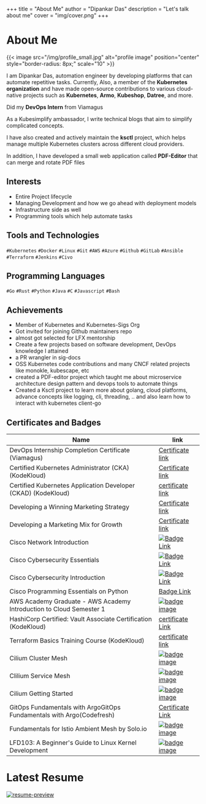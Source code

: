 
+++
title = "About Me"
author = "Dipankar Das"
description = "Let's talk about me"
cover = "img/cover.png"
+++

# About Me


{{< image src="/img/profile_small.jpg" alt="profile image" position="center" style="border-radius: 8px;" scale="10" >}}

I am Dipankar Das, automation engineer by developing platforms that can automate repetitive tasks. Currently, Also, a member of the **Kubernetes organization** and have made open-source contributions to various cloud-native projects such as **Kubernetes**, **Armo**, **Kubeshop**, **Datree**, and more.

Did my **DevOps Intern** from Viamagus

As a Kubesimplify ambassador, I write technical blogs that aim to simplify complicated concepts.

I have also created and actively maintain the **ksctl** project, which helps manage multiple Kubernetes clusters across different cloud providers.

In addition, I have developed a small web application called **PDF-Editor** that can merge and rotate PDF files


## Interests
- Entire Project lifecycle
- Managing Development and how we go ahead with deployment models
- Infrastructure side as well
- Programming tools which help automate tasks

## Tools and Technologies

`#Kubernetes` `#Docker` `#Linux` `#Git` `#AWS` `#Azure` `#Github` `#GitLab` `#Ansible` `#Terraform` `#Jenkins` `#Civo`


## Programming Languages
`#Go` `#Rust` `#Python` `#Java` `#C` `#Javascript` `#Bash`


## Achievements

- Member of Kubernetes and Kubernetes-Sigs Org
- Got invited for joining Github maintainers repo
- almost got selected for LFX mentorship
- Create a few projects based on software development, DevOps knowledge I attained
- a PR wrangler in sig-docs
- OSS Kubernetes code contributions and many CNCF related projects like monokle, kubescape, etc
- created a PDF-editor project which taught me about microservice architecture design pattern and devops tools to automate things
- Created a Ksctl project to learn more about golang, cloud platforms, advance concepts like logging, cli, threading, .. and also learn how to interact with kubernetes client-go

## Certificates and Badges

Name | link
-|-
DevOps Internship Completion Certificate (Viamagus) | [Certificate link](https://drive.google.com/file/d/1T04L-b_93_B_BnlGlyzfGjH5aP-_lP-m/view?usp=sharing)
Certified Kubernetes Administrator (CKA) (KodeKloud) | [Certificate link](https://kodekloud.com/certificate-verification/2D03EB671CD0-2D01CCFFAE35-2D01CCC2F228/)
Certified Kubernetes Application Developer (CKAD) (KodeKloud) | [certificate link](https://kodekloud.com/certificate-verification/2D03EB671CD0-2D01CCFF5DBB-2D01CCC2F228/)
Developing a Winning Marketing Strategy | [Certificate link](https://drive.google.com/file/d/1ahQh8KIY_Q22VUekZArCzQ9IlAPGgd85/view?usp=sharing)
Developing a Marketing Mix for Growth | [Certificate link](https://drive.google.com/file/d/1onKFKXSuoY-72fhIF8eyCp_9xLDjEYOg/view?usp=sharing)
Cisco Network Introduction | [![Badge Link](/img/badges/ccna-introduction-to-networks.png)](https://drive.google.com/file/d/1litYROTDl_F-MBmwyQrz-efayT3ZogXT/view?usp=sharing)
Cisco Cybersecurity Essentials | [![Badge Link](/img/badges/cybersecurity-essentials.png)](https://drive.google.com/file/d/1g-evjWia3Kb6dQW7qaPu50q3rX_wqc5u/view?usp=sharing)
Cisco Cybersecurity Introduction | [![Badge Link](/img/badges/introduction-to-cybersecurity.png)](https://drive.google.com/file/d/1Q4SLZ0tPtWD0wmflEnougjnAfWzU4kJu/view?usp=sharing)
Cisco Programming Essentials on Python | [Badge Link](https://drive.google.com/file/d/1a456llJhGmlh9lqQUGOJhjwtH5Soyhrp/view?usp=sharing)
AWS Academy Graduate - AWS Academy Introduction to Cloud Semester 1 | [![badge image](/img/badges/aws-academy-graduate-aws-academy-introduction-to-cloud-semester-1.png)](https://www.credly.com/badges/b5388332-916b-4118-9da1-a8c05a6166e9/public_url)
HashiCorp Certified: Vault Associate Certification (KodeKloud) | [certificate Link](https://kodekloud.com/certificate-verification/2D03EB671CD0-2D1219437F4C-2D01CCC2F228/)
Terraform Basics Training Course (KodeKloud) | [certificate link](https://kodekloud.com/certificate-verification/2D03EB671CD0-2D01CD002300-2D01CCC2F228/)
Cilium Cluster Mesh | [![badge image](/img/badges/cilium-cluster-mesh.png)](https://www.credly.com/badges/4cca6123-05fe-4446-9f1a-b7aa00fad681/public_url)
Clilium Service Mesh | [![badge image](/img/badges/cilium-service-mesh.png)](https://www.credly.com/badges/55f26118-8541-4836-9347-6cf8b404f5e9/public_url)
Cilium Getting Started | [![badge image](/img/badges/cilium-getting-started.png)](https://www.credly.com/badges/886d4bec-332f-461d-8747-d676ce3eb1e2/public_url)
GitOps Fundamentals with ArgoGitOps Fundamentals with Argo(Codefresh) | [Certificate Link](https://drive.google.com/file/d/1bEVjKmpoGEXRH1133Tdaj7kAoPbp39b5/view?usp=sharing)
Fundamentals for Istio Ambient Mesh by Solo.io | [![badge image](/img/badges/fundamentals-for-istio-ambient-mesh-by-solo-io.png)](https://www.credly.com/badges/66b3471a-394c-4f3e-b882-09969368d4bf/public_url)
LFD103: A Beginner's Guide to Linux Kernel Development | [![badge image](/img/badges/lfd103-a-beginner-s-guide-to-linux-kernel-development.png)](https://www.credly.com/badges/f158dc79-d161-4c73-a921-491f5c0d4c54/public_url)

# Latest Resume

[![resume-preview](/img/resume-preview.jpg)](https://raw.githubusercontent.com/dipankardas011/dipankardas011/main/Resume.pdf)
